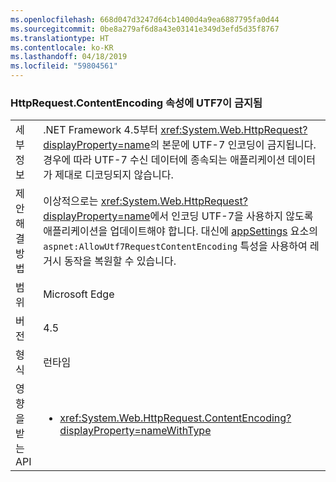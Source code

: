 ```yaml
---
ms.openlocfilehash: 668d047d3247d64cb1400d4a9ea6887795fa0d44
ms.sourcegitcommit: 0be8a279af6d8a43e03141e349d3efd5d35f8767
ms.translationtype: HT
ms.contentlocale: ko-KR
ms.lasthandoff: 04/18/2019
ms.locfileid: "59804561"
---
```

### <a name="httprequestcontentencoding-property-prohibits-utf7"></a>HttpRequest.ContentEncoding 속성에 UTF7이 금지됨

|   |   |
|---|---|
|세부 정보|.NET Framework 4.5부터 <xref:System.Web.HttpRequest?displayProperty=name>의 본문에 UTF-7 인코딩이 금지됩니다. 경우에 따라 UTF-7 수신 데이터에 종속되는 애플리케이션 데이터가 제대로 디코딩되지 않습니다.|
|제안 해결 방법|이상적으로는 <xref:System.Web.HttpRequest?displayProperty=name>에서 인코딩 UTF-7을 사용하지 않도록 애플리케이션을 업데이트해야 합니다. 대신에 [appSettings](~/docs/framework/configure-apps/file-schema/appsettings/appsettings-element-for-configuration.md) 요소의 <code>aspnet:AllowUtf7RequestContentEncoding</code> 특성을 사용하여 레거시 동작을 복원할 수 있습니다.|
|범위|Microsoft Edge|
|버전|4.5|
|형식|런타임|
|영향을 받는 API|<ul><li><xref:System.Web.HttpRequest.ContentEncoding?displayProperty=nameWithType></li></ul>|
